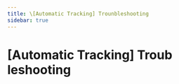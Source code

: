 ```yaml
---
title: \[Automatic Tracking] Trounbleshooting
sidebar: true
---
```


# [Automatic Tracking] Troub leshooting



  
